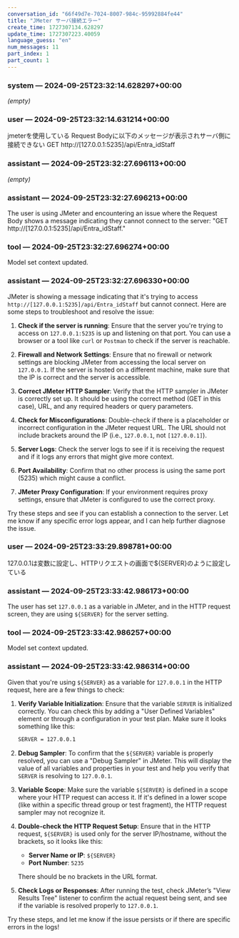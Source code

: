 ```yaml
---
conversation_id: "66f49d7e-7024-8007-984c-95992884fe44"
title: "JMeter サーバ接続エラー"
create_time: 1727307134.628297
update_time: 1727307223.40059
language_guess: "en"
num_messages: 11
part_index: 1
part_count: 1
---
```


### system — 2024-09-25T23:32:14.628297+00:00

_(empty)_

### user — 2024-09-25T23:32:14.631214+00:00

jmeterを使用している
Request Bodyに以下のメッセージが表示されサーバ側に接続できない
GET http://[127.0.0.1:5235]/api/Entra_idStaff

### assistant — 2024-09-25T23:32:27.696113+00:00

_(empty)_

### assistant — 2024-09-25T23:32:27.696213+00:00

The user is using JMeter and encountering an issue where the Request Body shows a message indicating they cannot connect to the server: "GET http://[127.0.0.1:5235]/api/Entra_idStaff."

### tool — 2024-09-25T23:32:27.696274+00:00

Model set context updated.

### assistant — 2024-09-25T23:32:27.696330+00:00

JMeter is showing a message indicating that it's trying to access `http://[127.0.0.1:5235]/api/Entra_idStaff` but cannot connect. Here are some steps to troubleshoot and resolve the issue:

1. **Check if the server is running**: Ensure that the server you're trying to access on `127.0.0.1:5235` is up and listening on that port. You can use a browser or a tool like `curl` or `Postman` to check if the server is reachable.

2. **Firewall and Network Settings**: Ensure that no firewall or network settings are blocking JMeter from accessing the local server on `127.0.0.1`. If the server is hosted on a different machine, make sure that the IP is correct and the server is accessible.

3. **Correct JMeter HTTP Sampler**: Verify that the HTTP sampler in JMeter is correctly set up. It should be using the correct method (GET in this case), URL, and any required headers or query parameters.

4. **Check for Misconfigurations**: Double-check if there is a placeholder or incorrect configuration in the JMeter request URL. The URL should not include brackets around the IP (i.e., `127.0.0.1`, not `[127.0.0.1]`).

5. **Server Logs**: Check the server logs to see if it is receiving the request and if it logs any errors that might give more context.

6. **Port Availability**: Confirm that no other process is using the same port (5235) which might cause a conflict.

7. **JMeter Proxy Configuration**: If your environment requires proxy settings, ensure that JMeter is configured to use the correct proxy.

Try these steps and see if you can establish a connection to the server. Let me know if any specific error logs appear, and I can help further diagnose the issue.

### user — 2024-09-25T23:33:29.898781+00:00

127.0.0.1は変数に設定し、HTTPリクエストの画面で${SERVER}のように設定している

### assistant — 2024-09-25T23:33:42.986173+00:00

The user has set `127.0.0.1` as a variable in JMeter, and in the HTTP request screen, they are using `${SERVER}` for the server setting.

### tool — 2024-09-25T23:33:42.986257+00:00

Model set context updated.

### assistant — 2024-09-25T23:33:42.986314+00:00

Given that you're using `${SERVER}` as a variable for `127.0.0.1` in the HTTP request, here are a few things to check:

1. **Verify Variable Initialization**: Ensure that the variable `SERVER` is initialized correctly. You can check this by adding a "User Defined Variables" element or through a configuration in your test plan. Make sure it looks something like this:

   ```bash
   SERVER = 127.0.0.1
   ```

2. **Debug Sampler**: To confirm that the `${SERVER}` variable is properly resolved, you can use a "Debug Sampler" in JMeter. This will display the value of all variables and properties in your test and help you verify that `SERVER` is resolving to `127.0.0.1`.

3. **Variable Scope**: Make sure the variable `${SERVER}` is defined in a scope where your HTTP request can access it. If it's defined in a lower scope (like within a specific thread group or test fragment), the HTTP request sampler may not recognize it.

4. **Double-check the HTTP Request Setup**: Ensure that in the HTTP request, `${SERVER}` is used only for the server IP/hostname, without the brackets, so it looks like this:
   
   - **Server Name or IP**: `${SERVER}`
   - **Port Number**: `5235`

   There should be no brackets in the URL format.

5. **Check Logs or Responses**: After running the test, check JMeter’s "View Results Tree" listener to confirm the actual request being sent, and see if the variable is resolved properly to `127.0.0.1`.

Try these steps, and let me know if the issue persists or if there are specific errors in the logs!
